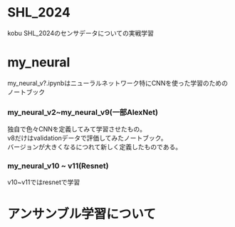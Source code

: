 # SHL_2024
kobu SHL_2024のセンサデータについての実戦学習  

# my_neural  
my_neural_v?.ipynbはニューラルネットワーク特にCNNを使った学習のためのノートブック  
### my_neural_v2~my_neural_v9(一部AlexNet)  
独自で色々CNNを定義してみて学習させたもの。  
v8だけはvalidationデータで評価してみたノートブック。  
バージョンが大きくなるにつれて新しく定義したものである。  
### my_neural_v10 ~ v11(Resnet)
v10~v11ではresnetで学習

# アンサンブル学習について  
